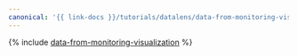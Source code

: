 ```yaml
---
canonical: '{{ link-docs }}/tutorials/datalens/data-from-monitoring-visualization'
---
```


{% include [data-from-monitoring-visualization](../../_tutorials/datalens/data-from-monitoring-visualization.md) %}
